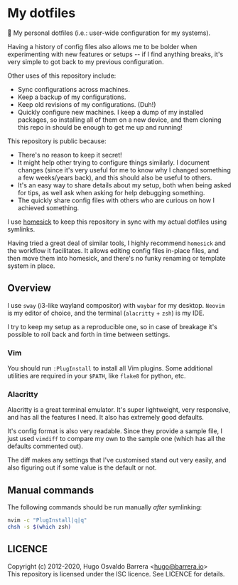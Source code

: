 My dotfiles
===========

🏡 My personal dotfiles (i.e.: user-wide configuration for my systems).

Having a history of config files also allows me to be bolder when experimenting
with new features or setups -- if I find anything breaks, it's very simple to
got back to my previous configuration.

Other uses of this repository include:

 - Sync configurations across machines.
 - Keep a backup of my configurations.
 - Keep old revisions of my configurations. (Duh!)
 - Quickly configure new machines. I keep a dump of my installed packages, so
   installing all of them on a new device, and them cloning this repo in should
   be enough to get me up and running!

This repository is public because:

 - There's no reason to keep it secret!
 - It might help other trying to configure things similarly. I document changes
   (since it's very useful for me to know why I changed something a few
   weeks/years back), and this should also be useful to others.
 - It's an easy way to share details about my setup, both when being asked for
   tips, as well ask when asking for help debugging something.
 - The quickly share config files with others who are curious on how I
   achieved something.

I use [homesick](https://github.com/technicalpickles/homesick) to keep this
repository in sync with my actual dotfiles using symlinks.

Having tried a great deal of similar tools, I highly recommend `homesick` and the
workflow it facilitates. It allows editing config files in-place files, and then move
them into homesick, and there's no funky renaming or template system in place.

Overview
--------

I use `sway` (i3-like wayland compositor) with `waybar` for my desktop.
`Neovim` is my editor of choice, and the terminal (`alacritty` + `zsh`) is my
IDE.

I try to keep my setup as a reproducible one, so in case of breakage it's
possible to roll back and forth in time between settings.

### Vim

You should run `:PlugInstall` to install all Vim plugins. Some additional
utilities are required in your `$PATH`, like `flake8` for python, etc.

### Alacritty

Alacritty is a great terminal emulator. It's super lightweight, very
responsive, and has all the features I need. It also has extremely good
defaults.

It's config format is also very readable. Since they provide a sample file, I
just used `vimdiff` to compare my own to the sample one (which has all the
defaults commented out).

The diff makes any settings that I've customised stand out very easily, and
also figuring out if some value is the default or not.

Manual commands
---------------

The following commands should be run manually *after* symlinking:

```sh
nvim -c "PlugInstall|q|q"
chsh -s $(which zsh)
```

LICENCE
-------

Copyright (c) 2012-2020, Hugo Osvaldo Barrera &lt;hugo@barrera.io&gt;  
This repository is licensed under the ISC licence. See LICENCE for details.
